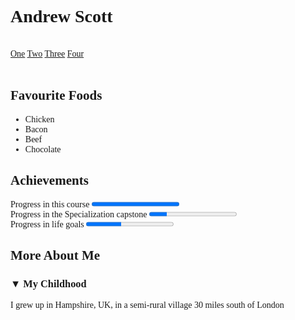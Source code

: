 <!DOCTYPE html>
<html lang="en-GB">
<head>
  <title>a peer graded assignment webpage</title>
<meta charset="UTF-8">
</head>
<body style="width: 1024px">
<h1 style="font-family: Times New Roman">Andrew Scott</h1>
<br>
<nav style="font-family: Times New Roman">
    <a href="/One/">One</a>
    <a href="/Two/">Two</a>
    <a href="/Three/">Three</a>
    <a href="/Four/">Four</a>
</nav>
<br>
<h2 style="font-family: Times New Roman">Favourite Foods</h2>
<ul style="font-family: Times New Roman">
 <li>Chicken</li>
 <li>Bacon</li>
 <li>Beef</li>
<li>Chocolate</li>
</ul>
<h2 style="font-family: Times New Roman">Achievements</h2>
<span style="font-family: Times New Roman">Progress in this course </span><progress value="100" max="100"> 100% </progress>
<br>
<span style="font-family: Times New Roman">Progress in the Specialization capstone </span><progress value="20" max="100"> 20% </progress>
<br>
<span style="font-family: Times New Roman">Progress in life goals </span><progress value="40" max="100"> 40% </progress>
<br>
<h2 style="font-family: Times New Roman">More About Me</h2>
<h3 style="font-family: Times New Roman">&#x25bc; My Childhood</h3>
<p style="font-family: Times New Roman">I grew up in Hampshire, UK, in a semi-rural village 30 miles south of London </p>
<br>
